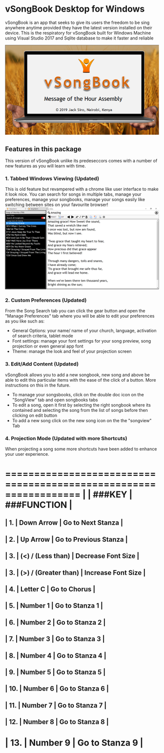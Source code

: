 # vSongBook Desktop for Windows
vSongBook is an app that seeks to give its users the freedom to be sing anywhere anytime provided they have the latest version installed on their device. This is the respiratory for vSongBook built for Windows Machine using Visual Studio 2017 and Sqlite database to make it faster and reliable

<img src="vsb1.png" />

## Features in this package
This version of vSongBook unlike its predeseccors comes with a number of new features as you will learn with time.
### 1. Tabbed Windows Viewing (Updated)
This is old feature but revampered with a chrome like user interface to make it look nice. You can search for songs in multiple tabs, manage your preferences, manage your songbooks, manage your songs easily like switching between sites on your favourite browser!
<img src="vsb2.png" />

### 2. Custom Preferences (Updated)
From the Song Search tab you can click the gear button and open the "Manage Preferences" tab where you will be able to edit your preferences as you like such as:
* General Options: your name/ name of your church, language, activation of search criteria, tablet mode
* Font settings: manage your font settings for your song preview, song projection or even general app font
* Theme: manage the look and feel of your projection screen

### 3. Edit/Add Content (Updated)
vSongBook allows you to add a new songbook, new song and above be able to edit this particular items with the ease of the click of a button. More instructions on this in the future.
* To manage your songsbooks, click on the double doc icon on the "SongView" tab and open songbooks tabs
* To edit a song, open it first by selecting the right songbook where its contained and selecting the song from the list of songs before then clicking on edit button
* To add a new song click on the new song icon on the the "songview" Tab

### 4. Projection Mode (Updated with more Shortcuts)
When projecting a song some more shortcuts have been added to enhance your user experience.

=================================================================
|		|	###KEY					|	###FUNCTION				|
=================================================================
| 1.	|	Down Arrow 				|	Go to Next Stanza		|
-----------------------------------------------------------------
| 2.	|	Up Arrow 				|	Go to Previous Stanza	|
-----------------------------------------------------------------
| 3.	|	(<) / (Less than) 		|	Decrease Font Size		|
-----------------------------------------------------------------
| 3.	|	(>) / (Greater than)	|	Increase Font Size		|
-----------------------------------------------------------------
| 4.	|	Letter C 				|	Go to Chorus			|
-----------------------------------------------------------------
| 5.	|	Number 1  				|	Go to Stanza 1			|
-----------------------------------------------------------------
| 6.	|	Number 2  				|	Go to Stanza 2			|
-----------------------------------------------------------------
| 7.	|	Number 3  				|	Go to Stanza 3			|
-----------------------------------------------------------------
| 8.	|	Number 4  				|	Go to Stanza 4			|
-----------------------------------------------------------------
| 9.	|	Number 5  				|	Go to Stanza 5			|
-----------------------------------------------------------------
| 10.	|	Number 6  				|	Go to Stanza 6			|
-----------------------------------------------------------------
| 11.	|	Number 7  				|	Go to Stanza 7			|
-----------------------------------------------------------------
| 12.	|	Number 8  				|	Go to Stanza 8			|
-----------------------------------------------------------------
| 13.	|	Number 9  				|	Go to Stanza 9			|
=================================================================



